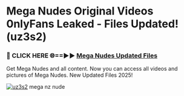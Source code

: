 # Mega Nudes Original Videos 0nlyFans Leaked - Files Updated! (uz3s2)

<h3>🔴 CLICK HERE 🌐==►► <a href="https://tinyurl.com/5h6xmrr3" rel="nofollow">Mega Nudes Updated Files</a></h3>

Get Mega Nudes and all content. Now you can access all videos and pictures of Mega Nudes. New Updated Files 2025!

[![uz3s2](https://i.imgur.com/KVD873Z.gif)](https://tinyurl.com/5h6xmrr3)
mega nz nude